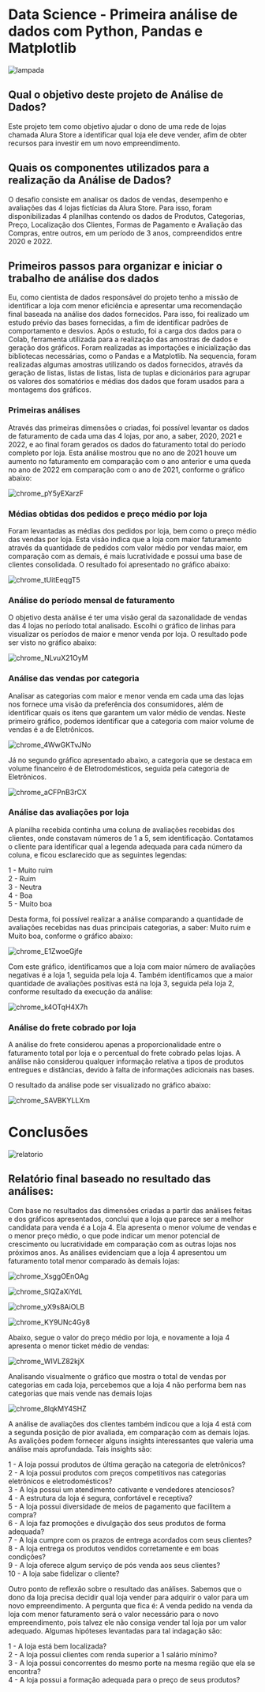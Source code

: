 # Data Science - Primeira análise de dados com Python, Pandas e Matplotlib

![lampada](https://github.com/user-attachments/assets/d8d1d1ed-fcda-4d17-b836-05f71bd6712c)
## Qual o objetivo deste projeto de Análise de Dados? 

Este projeto tem como objetivo ajudar o dono de uma rede de lojas chamada Alura Store a identificar qual loja ele deve vender, afim de obter recursos para investir em um novo empreendimento.

## Quais os componentes utilizados para a realização da Análise de Dados?

O desafio consiste em analisar os dados de vendas, desempenho e avaliações das 4 lojas fictícias da Alura Store.
Para isso, foram disponibilizadas 4 planilhas contendo os dados de Produtos, Categorias, Preço, Localização dos Clientes, Formas de Pagamento e Avaliação das Compras, entre outros, em um período de 3 anos, compreendidos entre 2020 e 2022.

## Primeiros passos para organizar e iniciar o trabalho de análise dos dados

Eu, como cientista de dados responsável do projeto tenho a missão de identificar a loja com menor eficiência e apresentar uma recomendação final baseada na análise dos  dados fornecidos.
Para isso, foi realizado um estudo prévio das bases fornecidas, a fim de identificar padrões de comportamento e desvios.
Após o estudo, foi a carga dos dados para o Colab, ferramenta utilizada para a realização das amostras de dados e geração dos gráficos.
Foram realizadas as importações e inicialização das bibliotecas necessárias, como o Pandas e a Matplotlib.
Na sequencia, foram realizadas algumas amostras utilizando os dados fornecidos, através da geração de listas, listas de listas, lista de tuplas e dicionários para agrupar os valores dos somatórios e médias dos dados que foram usados para a montagems dos gráficos.

### Primeiras análises

Através das primeiras dimensões o criadas, foi possível levantar os dados de faturamento de cada uma das 4 lojas, por ano, a saber, 2020, 2021 e 2022, e ao final foram gerados os dados do faturamento total do período completo por loja. 
Esta análise mostrou que no ano de 2021 houve um aumento no faturamento em comparação com o ano anterior e uma queda no ano de 2022 em comparação com o ano de 2021, conforme o gráfico abaixo:

![chrome_pY5yEXarzF](https://github.com/user-attachments/assets/1209784f-73de-4a8c-bfaa-d09047ae2b24)

### Médias obtidas dos pedidos e preço médio por loja

Foram levantadas as médias dos pedidos por loja, bem como o preço médio das vendas por loja. Esta visão indica que a loja com maior faturamento através da quantidade de pedidos com valor médio por vendas maior, em comparação com as demais, é mais lucratividade e possui uma base de clientes consolidada. O resultado foi apresentado no gráfico abaixo:

![chrome_tUitEeqgT5](https://github.com/user-attachments/assets/06a55a98-5de7-42e4-ae76-9f5de32bcc3e)

### Análise do período mensal de faturamento

O objetivo desta análise é ter uma visão geral da sazonalidade de vendas das 4 lojas no período total analisado. Escolhi o gráfico de linhas para visualizar os períodos de maior e menor venda por loja.
O resultado pode ser visto no gráfico abaixo:

![chrome_NLvuX21OyM](https://github.com/user-attachments/assets/1375b6a6-6177-437c-ad9c-91206920c85a)

### Análise das vendas por categoria

Analisar as categorias com maior e menor venda em cada uma das lojas nos fornece uma visão da preferência dos consumidores, além de identificar quais os itens que garantem um valor médio de vendas.
Neste primeiro gráfico, podemos identificar que a categoria com maior volume de vendas é a de Eletrônicos.

![chrome_4WwGKTvJNo](https://github.com/user-attachments/assets/34d6d5ca-b787-42d9-8ed5-53acbe830ff9)

Já no segundo gráfico apresentado abaixo, a categoria que se destaca em volume financeiro é de Eletrodomésticos, seguida pela categoria de Eletrônicos.

![chrome_aCFPnB3rCX](https://github.com/user-attachments/assets/a73e19b4-5082-45e1-857d-25a632ae6eed)


### Análise das avaliações por loja

A planilha recebida continha uma coluna de avaliações recebidas dos clientes, onde constavam números de 1 a 5, sem identificação. Contatamos o cliente para identificar qual a legenda adequada para cada número da coluna, e ficou esclarecido que as seguintes legendas:

1 - Muito ruim    
2 - Ruim    
3 - Neutra    
4 - Boa    
5 - Muito boa    

Desta forma, foi possível realizar a análise comparando a quantidade de avaliações recebidas nas duas principais categorias, a saber: Muito ruim e Muito boa, conforme o gráfico abaixo:

![chrome_E1ZwoeGjfe](https://github.com/user-attachments/assets/bcb45e7e-e307-4f42-812c-def61fc2e656)

Com este gráfico, identificamos que a loja com maior número de avaliações negativas é a loja 1, seguida pela loja 4. Também identificamos que a maior quantidade de avaliações positivas está na loja 3, seguida pela loja 2, conforme resultado da execução da análise:

![chrome_k4OTqH4X7h](https://github.com/user-attachments/assets/2466b920-0c44-4e29-9f43-9ec21f8a5577)

### Análise do frete cobrado por loja

A análise do frete considerou apenas a proporcionalidade entre o faturamento total por loja e o percentual do frete cobrado pelas lojas. 
A análise não considerou qualquer informação relativa a tipos de produtos entregues e distâncias, devido à falta de informações adicionais nas bases.

O resultado da análise pode ser visualizado no gráfico abaixo:

![chrome_SAVBKYLLXm](https://github.com/user-attachments/assets/9801f9cd-4d54-4336-8d68-f0b97d508430)

# Conclusões

![relatorio](https://github.com/user-attachments/assets/615e83b3-5d92-466f-aa26-5da5a3c1a86f)
## Relatório final baseado no resultado das análises:

Com base no resultados das dimensões criadas a partir das análises feitas e dos gráficos apresentados, conclui que a loja que parece ser a melhor candidata para venda é a Loja 4. Ela apresenta o menor volume de vendas e o menor preço médio, o que pode indicar um menor potencial de crescimento ou lucratividade em comparação com as outras lojas nos próximos anos.
As análises evidenciam que a loja 4 apresentou um faturamento total menor comparado às demais lojas:

![chrome_XsggOEnOAg](https://github.com/user-attachments/assets/007e3295-21b0-4fc3-a705-81a40b64fc91)

![chrome_SlQZaXiYdL](https://github.com/user-attachments/assets/34e398f6-8690-41aa-a8f1-7813729abb9f)

![chrome_yX9s8AiOLB](https://github.com/user-attachments/assets/5789875e-679c-4fa1-84ab-10a9aef94aa4)

![chrome_KY9UNc4Gy8](https://github.com/user-attachments/assets/d7ca8f21-0830-49be-a96f-8c3b01e58b7b)


Abaixo, segue o valor do preço médio por loja, e novamente a loja 4 apresenta o menor ticket médio de vendas:

![chrome_WIVLZ82kjX](https://github.com/user-attachments/assets/d15b31e5-d7ba-4652-90cd-b77e812d03ef)

Analisando visualmente o gráfico que mostra o total de vendas por categorias em cada loja, percebemos que a loja 4 não performa bem nas categorias que mais vende nas demais lojas

![chrome_8lqkMY4SHZ](https://github.com/user-attachments/assets/af2d097c-7a6d-4457-9c37-793f31a55fad)

A análise de avaliações dos clientes também indicou que a loja 4 está com a segunda posição de pior avaliada, em comparação com as demais lojas.
As avalições podem fornecer alguns insights interessantes que valeria uma análise mais aprofundada. Tais insights são:

1 - A loja possui produtos de última geração na categoria de eletrônicos?    
2 - A loja possui produtos com preços competitivos nas categorias eletrônicos e eletrodomésticos?    
3 - A loja possui um atendimento cativante e vendedores atenciosos?    
4 - A estrutura da loja é segura, confortável e receptiva?    
5 - A loja possui diversidade de meios de pagamento que facilitem a compra?    
6 - A loja faz promoções e divulgação dos seus produtos de forma adequada?    
7 - A loja cumpre com os prazos de entrega acordados com seus clientes?    
8 - A loja entrega os produtos vendidos corretamente e em boas condições?    
9 - A loja oferece algum serviço de pós venda aos seus clientes?    
10 - A loja sabe fidelizar o cliente?    

Outro ponto de reflexão sobre o resultado das análises. Sabemos que o dono da loja precisa decidir qual loja vender para adquirir o valor para um novo empreendimento. A pergunta que fica é: A venda pedido na venda da loja com menor faturamento será o valor necessário para o novo empreendimento, pois talvez ele não consiga vender tal loja por um valor adequado.
Algumas hipóteses levantadas para tal indagação são:

1 - A loja está bem localizada?    
2 - A loja possui clientes com renda superior a 1 salário mínimo?    
3 - A loja possui concorrentes do mesmo porte na mesma região que ela se encontra?    
4 - A loja possui a formação adequada para o preço de seus produtos?    










